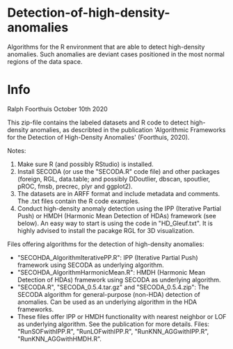 # Detection-of-high-density-anomalies
Algorithms for the R environment that are able to detect high-density anomalies. Such anomalies are deviant cases positioned in the most normal regions of the data space.

# Info

Ralph Foorthuis
October 10th 2020


This zip-file contains the labeled datasets and R code to detect high-density anomalies, as describted in the publication 'Algorithmic Frameworks for the Detection of High-Density Anomalies' (Foorthuis, 2020). 


Notes:

1. Make sure R (and possibly RStudio) is installed.
2. Install SECODA (or use the "SECODA.R" code file) and other packages (foreign, RGL, data.table; and possibly DDoutlier, dbscan, spoutlier, pROC, fmsb, precrec, plyr and ggplot2).
3. The datasets are in ARFF format and include metadata and comments. The .txt files contain the R code examples.
4. Conduct high-density anomaly detection using the IPP (Iterative Partial Push) or HMDH (Harmonic Mean Detection of HDAs) framework (see below). An easy way to start is using the code in "HD_Gleuf.txt". It is highly advised to install the pacakge RGL for 3D visualization.



Files offering algorithms for the detection of high-density anomalies:

- "SECOHDA_AlgorithmIterativePP.R": IPP (Iterative Partial Push) framework using SECODA as underlying algorithm.
- "SECOHDA_AlgorithmHarmonicMean.R": HMDH (Harmonic Mean Detection of HDAs) framework using SECODA as underlying algorithm.
- "SECODA.R", "SECODA_0.5.4.tar.gz" and "SECODA_0.5.4.zip": The SECODA algorithm for general-purpose (non-HDA) detection of anomalies. Can be used as an underlying algorithm in the HDA frameworks.
- These files offer IPP or HMDH functionality with nearest neighbor or LOF as underlying algorithm. See the publication for more details. Files: "RunSOFwithIPP.R", "RunLOFwithIPP.R", "RunKNN_AGGwithIPP.R", "RunKNN_AGGwithHMDH.R".

